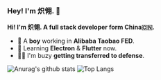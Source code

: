 ### Hey! I'm 炽翎. 👋

**Hi! I'm 炽翎. A full stack developer form China🇨🇳.**

- 🔭 A **boy** working in **Alibaba Taobao FED**.
- 🌱 Learning **Electron** & **Flutter** now.
- 👨‍💻‍ I'm buzy **getting transferred to defense**.

![Anurag's github stats](https://github-readme-stats.vercel.app/api?username=wjq990112&count_private=true&show_icons=true)
![Top Langs](https://github-readme-stats.vercel.app/api/top-langs/?username=wjq990112)
